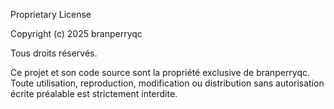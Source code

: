 Proprietary License

Copyright (c) 2025 branperryqc

Tous droits réservés.

Ce projet et son code source sont la propriété exclusive de branperryqc.
Toute utilisation, reproduction, modification ou distribution sans autorisation écrite préalable est strictement interdite.
